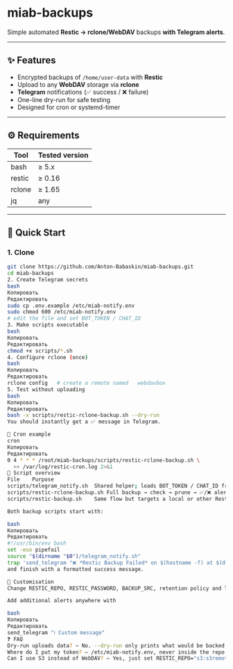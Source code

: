# miab-backups

Simple automated **Restic → rclone/WebDAV** backups **with Telegram alerts**.

---

## ✨ Features
- Encrypted backups of `/home/user-data` with **Restic**
- Upload to any **WebDAV** storage via **rclone**
- **Telegram** notifications (✅ success / ❌ failure)
- One-line dry-run for safe testing
- Designed for cron or systemd-timer

---

## ⚙️ Requirements
| Tool | Tested version |
|------|----------------|
| bash | ≥ 5.x |
| restic | ≥ 0.16 |
| rclone | ≥ 1.65 |
| jq | any |

---

## 🚀 Quick Start

### 1. Clone
```bash
git clone https://github.com/Anton-Babaskin/miab-backups.git
cd miab-backups
2. Create Telegram secrets
bash
Копировать
Редактировать
sudo cp .env.example /etc/miab-notify.env
sudo chmod 600 /etc/miab-notify.env
# edit the file and set BOT_TOKEN / CHAT_ID
3. Make scripts executable
bash
Копировать
Редактировать
chmod +x scripts/*.sh
4. Configure rclone (once)
bash
Копировать
Редактировать
rclone config   # create a remote named   webdavbox
5. Test without uploading
bash
Копировать
Редактировать
bash -x scripts/restic-rclone-backup.sh --dry-run
You should instantly get a ✅ message in Telegram.

📝 Cron example
cron
Копировать
Редактировать
0 4 * * * /root/miab-backups/scripts/restic-rclone-backup.sh \
  >> /var/log/restic-cron.log 2>&1
📰 Script overview
File	Purpose
scripts/telegram_notify.sh	Shared helper; loads BOT_TOKEN / CHAT_ID from /etc/miab-notify.env and exposes send_telegram()
scripts/restic-rclone-backup.sh	Full backup → check → prune → ✅/❌ alert (uses rclone:webdavbox:/backup)
scripts/restic-backup.sh	Same flow but targets a local or other Restic repo

Both backup scripts start with:

bash
Копировать
Редактировать
#!/usr/bin/env bash
set -euo pipefail
source "$(dirname "$0")/telegram_notify.sh"
trap 'send_telegram "❌ *Restic Backup Failed* on $(hostname -f) at $(date +%F %T)"; exit 1' ERR
and finish with a formatted success message.

📂 Customisation
Change RESTIC_REPO, RESTIC_PASSWORD, BACKUP_SRC, retention policy and log path inside the script(s).

Add additional alerts anywhere with

bash
Копировать
Редактировать
send_telegram "ℹ️ Custom message"
❓ FAQ
Dry-run uploads data? — No. --dry-run only prints what would be backed up, still triggering alerts.
Where do I put my token? — /etc/miab-notify.env, never inside the repo.
Can I use S3 instead of WebDAV? — Yes, just set RESTIC_REPO="s3:s3remote:bucket/folder" (must exist).

